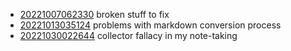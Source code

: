 - [20221007062330](/zet/20221007062330/README.md) broken stuff to fix
- [20221013035124](/zet/20221013035124/README.md) problems with markdown conversion process
- [20221030022644](/zet/20221030022644/README.md) collector fallacy in my note-taking
